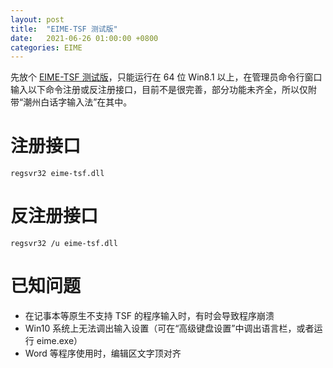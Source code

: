 ```yaml
---
layout: post
title:  "EIME-TSF 测试版"
date:   2021-06-26 01:00:00 +0800
categories: EIME
---
```


先放个 [EIME-TSF 测试版](https://github.com/DonAnthonyLee/DonAnthonyLee.github.io/blob/main/stuff/eime-tsf-0.1-test.7z "EIME-TSF 0.1 测试版下载")，只能运行在 64 位 Win8.1 以上，在管理员命令行窗口输入以下命令注册或反注册接口，目前不是很完善，部分功能未齐全，所以仅附带“潮州白话字输入法”在其中。

# 注册接口
```
regsvr32 eime-tsf.dll
```

# 反注册接口
```
regsvr32 /u eime-tsf.dll
```

# 已知问题

+ 在记事本等原生不支持 TSF 的程序输入时，有时会导致程序崩溃
+ Win10 系统上无法调出输入设置（可在“高级键盘设置”中调出语言栏，或者运行 eime.exe）
+ Word 等程序使用时，编辑区文字顶对齐

